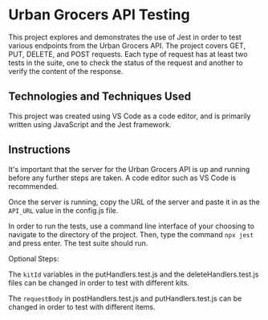 # Urban Grocers API Testing
This project explores and demonstrates the use of Jest in order to test various endpoints from the Urban Grocers API. The project covers GET, PUT, DELETE, and POST requests. Each type of request has at least two tests in the suite, one to check the status of the request and another to verify the content of the response.
## Technologies and Techniques Used
This project was created using VS Code as a code editor, and is primarily written using JavaScript and the Jest framework.
## Instructions
It's important that the server for the Urban Grocers API is up and running before any further steps are taken. A code editor such as VS Code is recommended.

Once the server is running, copy the URL of the server and paste it in as the `API_URL` value in the config.js file.

In order to run the tests, use a command line interface of your choosing to navigate to the directory of the project. Then, type the command `npx jest` and press enter. The test suite should run.

Optional Steps:

The `kitId` variables in the putHandlers.test.js and the deleteHandlers.test.js files can be changed in order to test with different kits.

The `requestBody` in postHandlers.test.js and putHandlers.test.js can be changed in order to test with different items.
